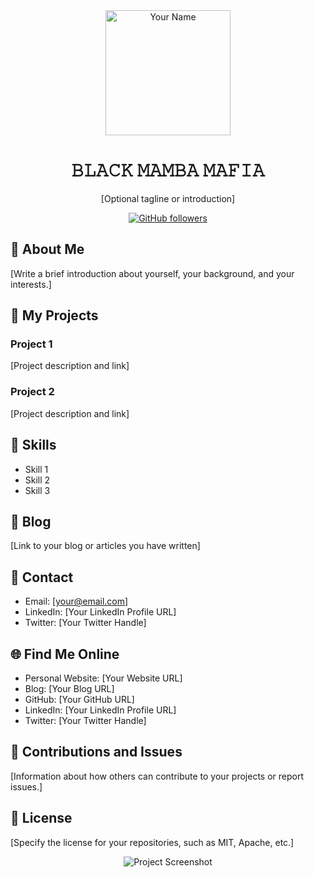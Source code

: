 <div align="center">
  <img src="https://avatars.githubusercontent.com/u/141011251?v=4" alt="Your Name" width="200" />
</div>


<h1 align="center">𝙱𝙻𝙰𝙲𝙺 𝙼𝙰𝙼𝙱𝙰 𝙼𝙰𝙵𝙸𝙰</h1>

<p align="center">
  [Optional tagline or introduction]
</p>

<div align="center">
  <a href="https://github.com/BLACK-MAMBA-MAFIA">
    <img alt="GitHub followers" src="https://img.shields.io/github/followers/your-username?label=Followers&style=for-the-badge" />
  </a>
  <!-- Add more badges here if you like -->
</div>

## 📖 About Me

[Write a brief introduction about yourself, your background, and your interests.]

## 💼 My Projects

### Project 1

[Project description and link]

### Project 2

[Project description and link]

<!-- Add more projects here -->

## 🚀 Skills

- Skill 1
- Skill 2
- Skill 3
<!-- Add more skills here -->

## 📝 Blog

[Link to your blog or articles you have written]

## 📧 Contact

- Email: [your@email.com]
- LinkedIn: [Your LinkedIn Profile URL]
- Twitter: [Your Twitter Handle]

## 🌐 Find Me Online

- Personal Website: [Your Website URL]
- Blog: [Your Blog URL]
- GitHub: [Your GitHub URL]
- LinkedIn: [Your LinkedIn Profile URL]
- Twitter: [Your Twitter Handle]

## 🤝 Contributions and Issues

[Information about how others can contribute to your projects or report issues.]

## 📄 License

[Specify the license for your repositories, such as MIT, Apache, etc.]

<!-- Add any other sections you want -->

<div align="center">
  <img src="path/to/your/project-screenshot.png" alt="Project Screenshot" />
</div>
